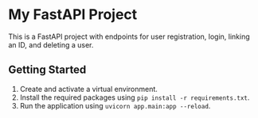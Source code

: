# My FastAPI Project

This is a FastAPI project with endpoints for user registration, login, linking an ID, and deleting a user.

## Getting Started

1. Create and activate a virtual environment.
2. Install the required packages using `pip install -r requirements.txt`.
3. Run the application using `uvicorn app.main:app --reload`.
